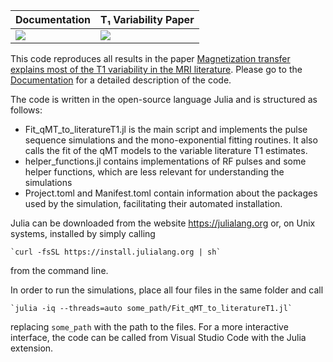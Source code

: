 | **Documentation**         | **T₁ Variability Paper**      |
|:------------------------- |:------------------------------|
| [![][docs-img]][docs-url] | [![][arXiv-img1]][arXiv-url1] |

This code reproduces all results in the paper [Magnetization transfer explains most of the T1 variability in the MRI literature][arXiv-url1]. Please go to the [Documentation][docs-url] for a detailed description of the code. 

The code is written in the open-source language Julia and is structured as follows:
- Fit_qMT_to_literatureT1.jl is the main script and implements the pulse sequence simulations and the mono-exponential fitting routines. It also calls the fit of the qMT models to the variable literature T1 estimates.
- helper_functions.jl contains implementations of RF pulses and some helper functions, which are less relevant for understanding the simulations
- Project.toml and Manifest.toml contain information about the packages used by the simulation, facilitating their automated installation.

Julia can be downloaded from the website https://julialang.org or, on Unix systems, installed by simply calling

    `curl -fsSL https://install.julialang.org | sh`

from the command line.

In order to run the simulations, place all four files in the same folder and call

    `julia -iq --threads=auto some_path/Fit_qMT_to_literatureT1.jl`

replacing `some_path` with the path to the files. For a more interactive interface, the code can be called from Visual Studio Code with the Julia extension.


[docs-img]: https://img.shields.io/badge/docs-dev-blue.svg
[docs-url]: https://jakobasslaender.github.io/T1variability/dev/

[arXiv-img1]: https://img.shields.io/badge/arXiv-XXX-blue.svg
[arXiv-url1]: https://arxiv.org/pdf/XXX.pdf
